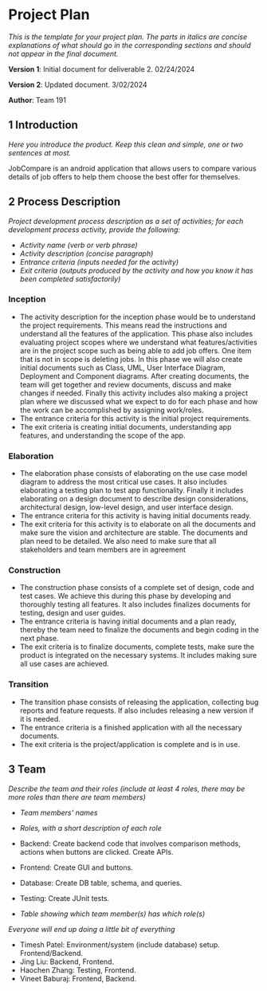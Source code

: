 # Project Plan

*This is the template for your project plan. The parts in italics are concise explanations of what should go in the corresponding sections and should not appear in the final document.*

**Version 1**: Initial document for deliverable 2. 02/24/2024

**Version 2**: Updated document. 3/02/2024

**Author**: Team 191

## 1 Introduction

*Here you introduce the product. Keep this clean and simple, one or two sentences at most.*

JobCompare is an android application that allows users to compare various details of job offers to help them choose the best offer for themselves.

## 2 Process Description

*Project development process description as a set of activities; for each development process activity, provide the following:*

- *Activity name (verb or verb phrase)*
- *Activity description (concise paragraph)*
- *Entrance criteria (inputs needed for the activity)*
- *Exit criteria (outputs produced by the activity and how you know it has been completed satisfactorily)*


### Inception
- The activity description for the inception phase would be to understand the project requirements. This means read the instructions and understand all the features of the application. This phase also includes evaluating project scopes where we understand what features/activities are in the project scope such as being able to add job offers. One item that is not in scope is deleting jobs. In this phase we will also create initial documents such as Class, UML, User Interface Diagram, Deployment and Component diagrams. After creating documents, the team will get together and review documents, discuss and make changes if needed. Finally this activity includes also making a project plan where we discussed what we expect to do for each phase and how the work can be accomplished by assigning work/roles.
- The entrance criteria for this activity is the initial project requirements.
- The exit criteria is creating initial documents, understanding app features, and understanding the scope of the app.

### Elaboration
- The elaboration phase consists of elaborating on the use case model diagram to address the most critical use cases. It also includes  elaborating a testing plan to test app functionality. Finally it includes elaborating on a design document to describe design considerations, architectural design, low-level design, and user interface design.
- The entrance criteria for this activity is having initial documents ready.
- The exit criteria for this activity is to elaborate on all the documents and make sure the vision and architecture are stable. The documents and plan need to be detailed. We also need to make sure that all stakeholders and team members are in agreement

### Construction
- The construction phase consists of a complete set of design, code and test cases. We achieve this during this phase by developing and thoroughly testing all features. It also includes finalizes documents for testing, design and user guides.
- The entrance criteria is having initial documents and a plan ready, thereby the team need to finalize the documents and begin coding in the next phase.
- The exit criteria is to finalize documents, complete tests, make sure the product is integrated on the necessary systems. It includes making sure all use cases are achieved.

### Transition
- The transition phase consists of releasing the application, collecting bug reports and feature requests. If also includes releasing a new version if it is needed.
- The entrance criteria is a finished application with all the necessary documents.
- The exit criteria is the project/application is complete and is in use.

## 3 Team

*Describe the team and their roles (include at least 4 roles, there may be more roles than there are team members)*

- *Team members' names*

- *Roles, with a short description of each role*
- Backend: Create backend code that involves comparison methods, actions when buttons are clicked. Create APIs.
- Frontend: Create GUI and buttons.
- Database: Create DB table, schema, and queries.
- Testing: Create JUnit tests.

- *Table showing which team member(s) has which role(s)*

*Everyone will end up doing a little bit of everything*

- Timesh Patel: Environment/system (include database) setup. Frontend/Backend.
- Jing Liu: Backend, Frontend.
- Haochen Zhang: Testing, Frontend.
- Vineet Baburaj: Frontend, Backend.
